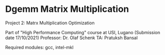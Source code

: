 # Dgemm Matrix Multiplication

Project 2: Matrx Multiplication Optimization

Part of "High Performance Computing" course at USI, Lugano (Submission date 17/10/2021)
Professor: Dr. Olaf Schenk
TA: Pratuksh Bansal

Required modules: gcc, intel-mkl

